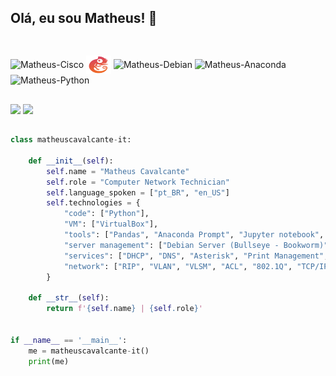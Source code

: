 ## Olá, eu sou Matheus! 👋

##

<div style="display: inline_block"><br>
  <img align="center" alt="Matheus-Cisco" height="30" width="40" src="https://github.com/bwks/vendor-icons-svg/blob/master/cisco-blue.svg">
  <img align="center" alt="Matheus-GNS3" height="30" width="40" src="https://github.com/brentstewart/GNS3Symbols/blob/master/gns3.png">
  <img align="center" alt="Matheus-Debian" height="30" width="40" src="https://github.com/bwks/vendor-icons-svg/blob/master/debian-reverse.svg">
  <img align="center" alt="Matheus-Anaconda" height="30" width="40" src="https://cdn.jsdelivr.net/gh/devicons/devicon@latest/icons/windows8/windows8-original.svg">
  <img align="center" alt="Matheus-Python" height="30" width="40" src="https://cdn.jsdelivr.net/gh/devicons/devicon@latest/icons/python/python-original.svg">
</div>

##

<div> 
  <a href = "mailto:matheuscavalcantedosreis@gmail.com"><img src="https://img.shields.io/badge/-Gmail-%23333?style=for-the-badge&logo=gmail&logoColor=white" target="_blank"></a>
  <a href="https://www.linkedin.com/in/matheus-cavalcante-670707214/" target="_blank"><img src="https://img.shields.io/badge/-LinkedIn-%230077B5?style=for-the-badge&logo=linkedin&logoColor=white" target="_blank"></a>
</div>

##

```python
class matheuscavalcante-it:

    def __init__(self):
        self.name = "Matheus Cavalcante"
        self.role = "Computer Network Technician"
        self.language_spoken = ["pt_BR", "en_US"]
        self.technologies = {
            "code": ["Python"],
            "VM": ["VirtualBox"],
            "tools": ["Pandas", "Anaconda Prompt", "Jupyter notebook", "Selenium", "PyAutoGui"],
            "server management": ["Debian Server (Bullseye - Bookworm)", "Windows Server"],
            "services": ["DHCP", "DNS", "Asterisk", "Print Management", "HTTP"],
            "network": ["RIP", "VLAN", "VLSM", "ACL", "802.1Q", "TCP/IP", "OSI Model", "Cisco VoIP", "CLI", "APIPA", "OSPF"]
        }

    def __str__(self):
        return f'{self.name} | {self.role}'


if __name__ == '__main__':
    me = matheuscavalcante-it()
    print(me)
```
